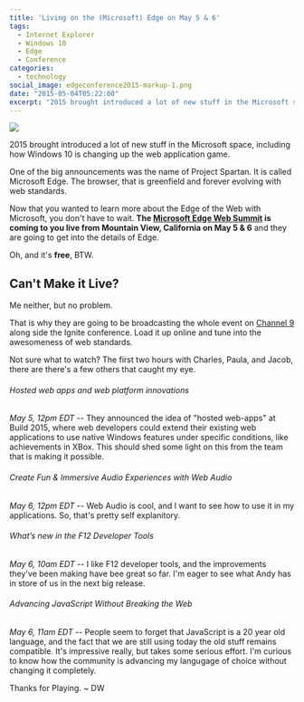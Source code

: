 ```yaml
---
title: 'Living on the (Microsoft) Edge on May 5 & 6'
tags:
  - Internet Explorer
  - Windows 10
  - Edge
  - Conference
categories:
  - technology
social_image: edgeconference2015-markup-1.png
date: "2015-05-04T05:22:00"
excerpt: "2015 brought introduced a lot of new stuff in the Microsoft space, including how Windows 10 is changing up the web application game."
---
```

[1]: edgeconference2015-markup-1.png

![][1]

2015 brought introduced a lot of new stuff in the Microsoft space, including how Windows 10 is changing up the web application game.

One of the big announcements was the name of Project Spartan. It is called Microsoft Edge. The browser, that is greenfield and forever evolving with web standards. 

Now that you wanted to learn more about the Edge of the Web with Microsoft, you don't have to wait. **The [Microsoft Edge Web Summit](http://devchannel.modern.ie/websummit2015) is coming to you live from Mountain View, California on May 5 &amp; 6** and they are going to get into the details of Edge.

Oh, and it's **free**, BTW.

## Can't Make it Live?

Me neither, but no problem.

That is why they are going to be broadcasting the whole event on [Channel 9](http://channel9.msdn.com/Events/WebPlatformSummit/2015) along side the Ignite conference. Load it up online and tune into the awesomeness of web standards.

Not sure what to watch? The first two hours with Charles, Paula, and Jacob, there are there's a few others that caught my eye.

###### Hosted web apps and web platform innovations

_May 5, 12pm EDT_ -- 
They announced the idea of "hosted web-apps" at Build 2015, where web developers could extend their existing web applications to use native Windows features under specific conditions, like achievements in XBox. This should shed some light on this from the team that is making it possible.

###### Create Fun &amp; Immersive Audio Experiences with Web Audio

_May 6, 12pm EDT_ -- 
Web Audio is cool, and I want to see how to use it in my applications. So, that's pretty self explanitory.

###### What’s new in the F12 Developer Tools

_May 6, 10am EDT_ -- 
I like F12 developer tools, and the improvements they've been making have bee great so far. I'm eager to see what Andy has in store of us in the next big release.

###### Advancing JavaScript Without Breaking the Web

_May 6, 11am EDT_ -- 
People seem to forget that JavaScript is a 20 year old language, and the fact that we are still using today the old stuff remains compatible. It's impressive really, but takes some serious effort. I'm curious to know how the community is advancing my langugage of choice without changing it completely.

Thanks for Playing. ~ DW
